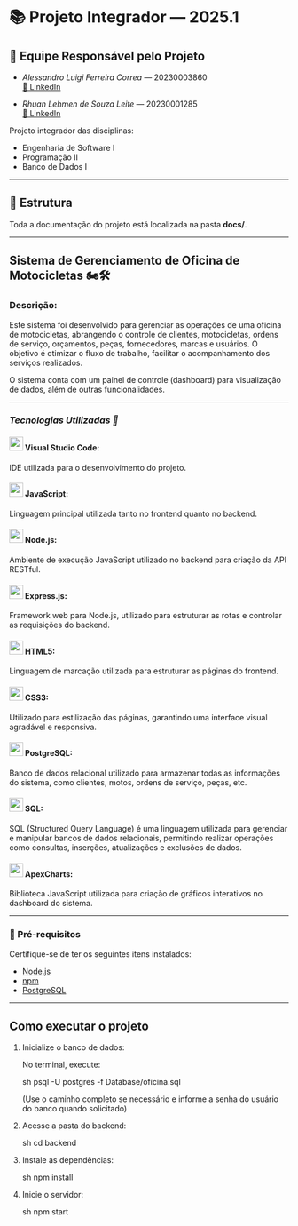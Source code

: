 # 📚 Projeto Integrador — 2025.1

## 👥 Equipe Responsável pelo Projeto

- *Alessandro Luigi Ferreira Correa* — 20230003860  
 [🔗 LinkedIn](https://www.linkedin.com/in/alessandro-corr%C3%AAa-644551223/)

- *Rhuan Lehmen de Souza Leite* — 20230001285  
 [🔗 LinkedIn](https://www.linkedin.com/in/rhuan-leite/)


Projeto integrador das disciplinas:

- Engenharia de Software I  
- Programação II  
- Banco de Dados I

---

## 📁 Estrutura

Toda a documentação do projeto está localizada na pasta **docs/**.

---

## Sistema de Gerenciamento de Oficina de Motocicletas 🏍🛠

### Descrição:
Este sistema foi desenvolvido para gerenciar as operações de uma oficina de motocicletas, abrangendo o controle de clientes, motocicletas, ordens de serviço, orçamentos, peças, fornecedores, marcas e usuários. O objetivo é otimizar o fluxo de trabalho, facilitar o acompanhamento dos serviços realizados.

O sistema conta com um painel de controle (dashboard) para visualização de dados, além de outras funcionalidades.

---

### *Tecnologias Utilizadas 📎*

#### <img src="https://cdn.jsdelivr.net/gh/devicons/devicon@latest/icons/vscode/vscode-original.svg" width="25" height="25"> Visual Studio Code:
IDE utilizada para o desenvolvimento do projeto.

#### <img src="https://cdn.jsdelivr.net/gh/devicons/devicon@latest/icons/javascript/javascript-original.svg" width="25" height="25" /> JavaScript:
Linguagem principal utilizada tanto no frontend quanto no backend.

#### <img src="https://cdn.jsdelivr.net/gh/devicons/devicon@latest/icons/nodejs/nodejs-original.svg" width="25" height="25" /> Node.js:
Ambiente de execução JavaScript utilizado no backend para criação da API RESTful.

#### <img src="https://cdn.jsdelivr.net/gh/devicons/devicon@latest/icons/express/express-original.svg" width="25" height="25" /> Express.js:
Framework web para Node.js, utilizado para estruturar as rotas e controlar as requisições do backend.

#### <img src="https://cdn.jsdelivr.net/gh/devicons/devicon@latest/icons/html5/html5-original-wordmark.svg" width="25" height="25" /> HTML5:
Linguagem de marcação utilizada para estruturar as páginas do frontend.

#### <img src="https://cdn.jsdelivr.net/gh/devicons/devicon@latest/icons/css3/css3-original-wordmark.svg" width="25" height="25" /> CSS3:
Utilizado para estilização das páginas, garantindo uma interface visual agradável e responsiva.

#### <img src="https://cdn.jsdelivr.net/gh/devicons/devicon@latest/icons/postgresql/postgresql-original.svg" width="25" height="25" /> PostgreSQL:
Banco de dados relacional utilizado para armazenar todas as informações do sistema, como clientes, motos, ordens de serviço, peças, etc.

#### <img src="https://cdn.jsdelivr.net/gh/devicons/devicon@latest/icons/mysql/mysql-original-wordmark.svg" width="25" height="25" /> SQL:
SQL (Structured Query Language) é uma linguagem utilizada para gerenciar e manipular bancos de dados relacionais, permitindo realizar operações como consultas, inserções, atualizações e exclusões de dados.

#### <img src="https://apexcharts.com/media/apexcharts-logo.png" width="25" height="25" /> ApexCharts:
Biblioteca JavaScript utilizada para criação de gráficos interativos no dashboard do sistema.

---

### 🔧 Pré-requisitos

Certifique-se de ter os seguintes itens instalados:

- [Node.js](https://nodejs.org/)
- [npm](https://www.npmjs.com/)
- [PostgreSQL](https://www.postgresql.org/)

---

## Como executar o projeto

1. Inicialize o banco de dados:
   
   No terminal, execute:
   
   sh
   psql -U postgres -f Database/oficina.sql
   
   (Use o caminho completo se necessário e informe a senha do usuário do banco quando solicitado)

2. Acesse a pasta do backend:
   
   sh
   cd backend
   

3. Instale as dependências:
   
   sh
   npm install
   

4. Inicie o servidor:
   
   sh
   npm start
   